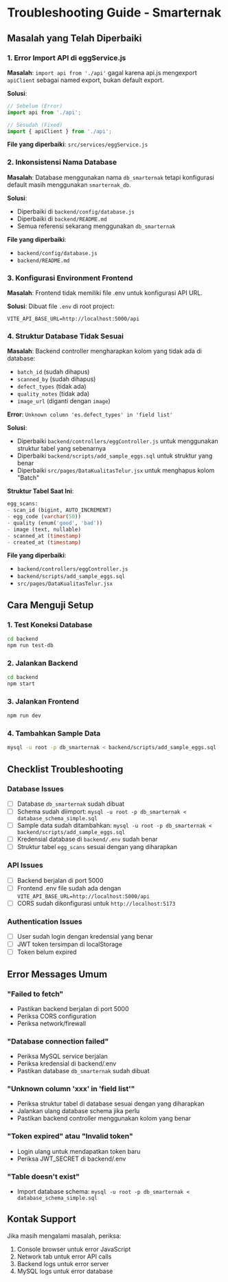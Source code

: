 # Troubleshooting Guide - Smarternak

## Masalah yang Telah Diperbaiki

### 1. Error Import API di eggService.js

**Masalah**: `import api from './api'` gagal karena api.js mengexport `apiClient` sebagai named export, bukan default export.

**Solusi**: 
```javascript
// Sebelum (Error)
import api from './api';

// Sesudah (Fixed)
import { apiClient } from './api';
```

**File yang diperbaiki**: `src/services/eggService.js`

### 2. Inkonsistensi Nama Database

**Masalah**: Database menggunakan nama `db_smarternak` tetapi konfigurasi default masih menggunakan `smarternak_db`.

**Solusi**: 
- Diperbaiki di `backend/config/database.js`
- Diperbaiki di `backend/README.md`
- Semua referensi sekarang menggunakan `db_smarternak`

**File yang diperbaiki**:
- `backend/config/database.js`
- `backend/README.md`

### 3. Konfigurasi Environment Frontend

**Masalah**: Frontend tidak memiliki file .env untuk konfigurasi API URL.

**Solusi**: Dibuat file `.env` di root project:
```env
VITE_API_BASE_URL=http://localhost:5000/api
```

### 4. Struktur Database Tidak Sesuai

**Masalah**: Backend controller mengharapkan kolom yang tidak ada di database:
- `batch_id` (sudah dihapus)
- `scanned_by` (sudah dihapus)
- `defect_types` (tidak ada)
- `quality_notes` (tidak ada)
- `image_url` (diganti dengan `image`)

**Error**: `Unknown column 'es.defect_types' in 'field list'`

**Solusi**: 
- Diperbaiki `backend/controllers/eggController.js` untuk menggunakan struktur tabel yang sebenarnya
- Diperbaiki `backend/scripts/add_sample_eggs.sql` untuk struktur yang benar
- Diperbaiki `src/pages/DataKualitasTelur.jsx` untuk menghapus kolom "Batch"

**Struktur Tabel Saat Ini**:
```sql
egg_scans:
- scan_id (bigint, AUTO_INCREMENT)
- egg_code (varchar(50))
- quality (enum('good', 'bad'))
- image (text, nullable)
- scanned_at (timestamp)
- created_at (timestamp)
```

**File yang diperbaiki**:
- `backend/controllers/eggController.js`
- `backend/scripts/add_sample_eggs.sql`
- `src/pages/DataKualitasTelur.jsx`

## Cara Menguji Setup

### 1. Test Koneksi Database
```bash
cd backend
npm run test-db
```

### 2. Jalankan Backend
```bash
cd backend
npm start
```

### 3. Jalankan Frontend
```bash
npm run dev
```

### 4. Tambahkan Sample Data
```bash
mysql -u root -p db_smarternak < backend/scripts/add_sample_eggs.sql
```

## Checklist Troubleshooting

### Database Issues
- [ ] Database `db_smarternak` sudah dibuat
- [ ] Schema sudah diimport: `mysql -u root -p db_smarternak < database_schema_simple.sql`
- [ ] Sample data sudah ditambahkan: `mysql -u root -p db_smarternak < backend/scripts/add_sample_eggs.sql`
- [ ] Kredensial database di `backend/.env` sudah benar
- [ ] Struktur tabel `egg_scans` sesuai dengan yang diharapkan

### API Issues
- [ ] Backend berjalan di port 5000
- [ ] Frontend .env file sudah ada dengan `VITE_API_BASE_URL=http://localhost:5000/api`
- [ ] CORS sudah dikonfigurasi untuk `http://localhost:5173`

### Authentication Issues
- [ ] User sudah login dengan kredensial yang benar
- [ ] JWT token tersimpan di localStorage
- [ ] Token belum expired

## Error Messages Umum

### "Failed to fetch"
- Pastikan backend berjalan di port 5000
- Periksa CORS configuration
- Periksa network/firewall

### "Database connection failed"
- Periksa MySQL service berjalan
- Periksa kredensial di backend/.env
- Pastikan database `db_smarternak` sudah dibuat

### "Unknown column 'xxx' in 'field list'"
- Periksa struktur tabel di database sesuai dengan yang diharapkan
- Jalankan ulang database schema jika perlu
- Pastikan backend controller menggunakan kolom yang benar

### "Token expired" atau "Invalid token"
- Login ulang untuk mendapatkan token baru
- Periksa JWT_SECRET di backend/.env

### "Table doesn't exist"
- Import database schema: `mysql -u root -p db_smarternak < database_schema_simple.sql`

## Kontak Support

Jika masih mengalami masalah, periksa:
1. Console browser untuk error JavaScript
2. Network tab untuk error API calls
3. Backend logs untuk error server
4. MySQL logs untuk error database 